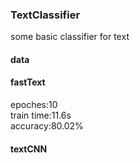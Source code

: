 ### TextClassifier
some basic classifier for text

#### data

#### fastText
epoches:10    
train time:11.6s    
accuracy:80.02%    

#### textCNN
